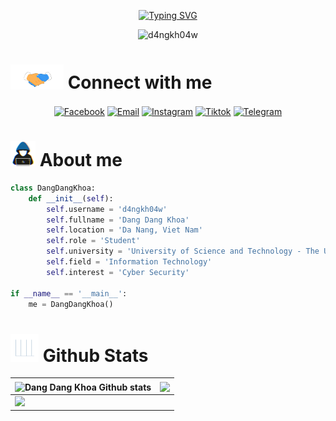 <p align="center"><a href="https://git.io/typing-svg"><img src="https://readme-typing-svg.demolab.com?font=Fira+Code&duration=3500&pause=1000&color=18E532&size=30&center=true&width=500&height=70&lines=Hi+%2C+I'm+Dang+Dang+Khoa" alt="Typing SVG" /></a></p>

<p align="center"><img src="https://komarev.com/ghpvc/?username=d4ngkh04w&label=Profile+views&color=b7bdf8&style=for-the-badge&base=325" alt="d4ngkh04w" height=25px, width=160px/></p>

# <img  src="src/handshake.gif" width = 85px> Connect with me

<p align="center">
  <a href="https://www.facebook.com/d4ngkh04w" target="_blank"><img align="center"
     src="https://img.shields.io/badge/facebook-4267B2.svg?style=for-the-badge&logo=facebook&logoColor=white"
    alt="Facebook" height="30"/></a>
  <a href="mailto:khoadn1109@gmail.com" target="_blank"><img align="center"
     src="https://img.shields.io/badge/gmail-EA4335.svg?style=for-the-badge&logo=gmail&logoColor=white"
     alt="Email" height="30"/></a>
  <a href="https://www.instagram.com/_dangkhoaw_" target="_blank"><img align="center"
     src="https://img.shields.io/badge/instagram-E4405F.svg?style=for-the-badge&logo=Instagram&logoColor=white"
     alt="Instagram" height="30"/></a>
  <a href="https://www.tiktok.com/@d4ngkh04w" target="_blank"><img align="center"
     src="https://img.shields.io/badge/Tiktok-000000.svg?style=for-the-badge&logo=Tiktok&logoColor=white" 
     alt="Tiktok" height="30"/></a>
  <a href="https://t.me/d4ngkh04w" target="_blank"><img align="center"
     src="https://img.shields.io/badge/Telegram-2C9FD8.svg?style=for-the-badge&logo=Telegram&logoColor=white" 
     alt="Telegram" height="30"/></a>
</p>

# <img src="src/about_me.gif" width = 40px> About me

```python
class DangDangKhoa:
    def __init__(self):
        self.username = 'd4ngkh04w'
        self.fullname = 'Dang Dang Khoa'
        self.location = 'Da Nang, Viet Nam'
        self.role = 'Student'
        self.university = 'University of Science and Technology - The University of Danang (DUT)'
        self.field = 'Information Technology'
        self.interest = 'Cyber Security'

if __name__ == '__main__':
    me = DangDangKhoa()
```

# <a align='left'><img src="src/Statistics.gif" width = 45px></a> Github Stats

<div align="center">
  <table>
    <thead>
      <tr>
        <th>
          <a>
            <img align="center" src="https://github-readme-stats.vercel.app/api?username=d4ngkh04w&include_all_commits=true&count_private=true&show_icons=true&theme=tokyonight&border_radius=7" alt="Dang Dang Khoa Github stats" />
          </a>
        </th>
        <th>
          <a>
            <img align="center" src="https://github-readme-stats.vercel.app/api/top-langs/?username=d4ngkh04w&layout=compact&line_height=50&theme=tokyonight&size_weight=0&count_weight=1&langs_count=10" />
          </a>
        </th>
      </tr>
    </thead>
    <tbody>
      <tr>
        <td colspan="2">
          <img src="https://github-readme-activity-graph.vercel.app/graph?username=d4ngkh04w&theme=tokyo-night" />
        </td>
      </tr>
    </tbody>
  </table>
</div>
